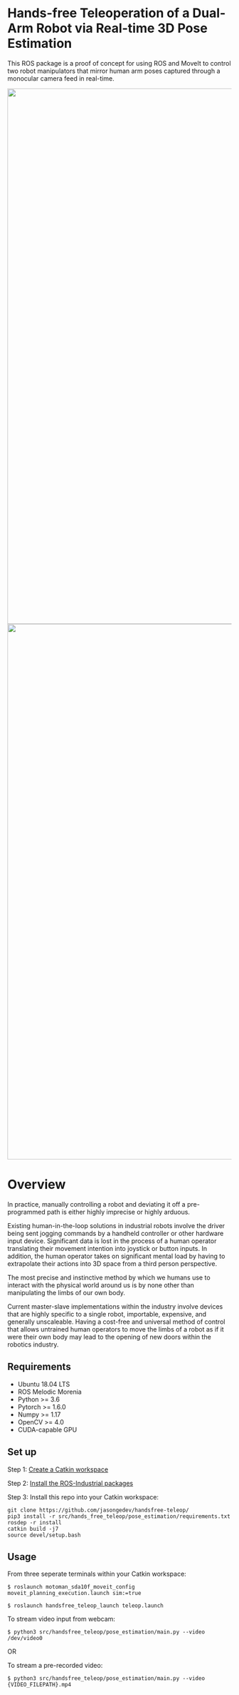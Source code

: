# Hands-free Teleoperation of a Dual-Arm Robot via Real-time 3D Pose Estimation

This ROS package is a proof of concept for using ROS and MoveIt to control two robot manipulators that mirror human arm poses captured through a monocular camera feed in real-time.

<img src="example_gifs/example1.gif" width=1200px>
<img src="example_gifs/example2.gif" width=1200px>

# Overview

In practice, manually controlling a robot and deviating it off a pre-programmed path is either highly imprecise or highly arduous.

Existing human-in-the-loop solutions in industrial robots involve the driver being sent jogging commands by a handheld controller or other hardware input device. Significant data is lost in the process of a human operator translating their movement intention into joystick or button inputs. In addition, the human operator takes on significant mental load by having to extrapolate their actions into 3D space from a third person perspective.

The most precise and instinctive method by which we humans use to interact with the physical world around us is by none other than manipulating the limbs of our own body. 

Current master-slave implementations within the industry involve devices that are highly specific to a single robot, importable, expensive, and generally unscaleable. Having a cost-free and universal method of control that allows untrained human operators to move the limbs of a robot as if it were their own body may lead to the opening of new doors within the robotics industry.

## Requirements
* Ubuntu 18.04 LTS
* ROS Melodic Morenia
* Python >= 3.6
* Pytorch >= 1.6.0
* Numpy >= 1.17
* OpenCV >= 4.0
* CUDA-capable GPU

## Set up
Step 1:
[Create a Catkin workspace](http://wiki.ros.org/melodic/Installation/Source#Create_a_catkin_Workspace)

Step 2:
[Install the ROS-Industrial packages](http://wiki.ros.org/Industrial/Install)

Step 3:
Install this repo into your Catkin workspace:
```
git clone https://github.com/jasongedev/handsfree-teleop/
pip3 install -r src/hands_free_teleop/pose_estimation/requirements.txt
rosdep -r install
catkin build -j7
source devel/setup.bash
```

## Usage

From three seperate terminals within your Catkin workspace:
```
$ roslaunch motoman_sda10f_moveit_config moveit_planning_execution.launch sim:=true
```
```
$ roslaunch handsfree_teleop_launch teleop.launch
```
To stream video input from webcam:
```
$ python3 src/handsfree_teleop/pose_estimation/main.py --video /dev/video0
```
OR 

To stream a pre-recorded video:

```
$ python3 src/handsfree_teleop/pose_estimation/main.py --video {VIDEO_FILEPATH}.mp4
```
